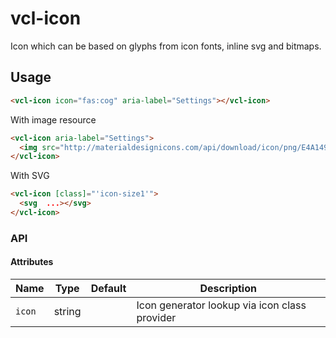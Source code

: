 # vcl-icon

Icon which can be based on glyphs from icon fonts, inline svg and bitmaps.

## Usage

```html
<vcl-icon icon="fas:cog" aria-label="Settings"></vcl-icon>
```

With image resource

```html
<vcl-icon aria-label="Settings">
  <img src="http://materialdesignicons.com/api/download/icon/png/E4A14909-3821-4DB1-A739-4DA464ABEEB7/36">
</vcl-icon>
```

With SVG

```html
<vcl-icon [class]="'icon-size1'">
  <svg  ...></svg>
</vcl-icon>
```

### API

#### Attributes

| Name                | Type        | Default  | Description
| ------------        | ----------- | -------- |--------------
| `icon`              | string      |          | Icon generator lookup via icon class provider
